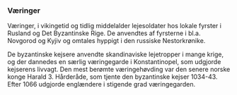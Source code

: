 ### Væringer


Væringer, i vikingetid og tidlig middelalder lejesoldater hos lokale fyrster i Rusland og Det Byzantinske Rige. De anvendtes af fyrsterne i bl.a. Novgorod og Kyjiv og omtales hyppigt i den russiske Nestorkrønike.

De byzantinske kejsere anvendte skandinaviske lejetropper i mange krige, og der dannedes en særlig væringegarde i Konstantinopel, som udgjorde kejserens livvagt. Den mest berømte væringehøvding var den senere norske konge Harald 3. Hårderåde, som tjente den byzantinske kejser 1034-43. Efter 1066 udgjorde englændere i stigende grad væringegarden.